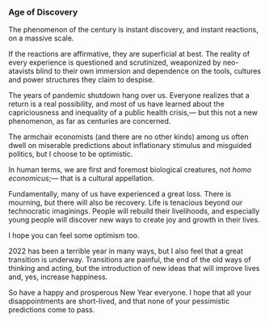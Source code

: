 ### Age of Discovery

The phenomenon of the century is instant discovery, and instant reactions,
on a massive scale.

If the reactions are affirmative, they are superficial at best.
The reality of every experience is questioned and scrutinized, weaponized
by neo-atavists blind to their own immersion and dependence on the tools,
cultures and power structures they claim to despise.

The years of pandemic shutdown hang over us. Everyone realizes that a
return is a real possibility, and most of us have learned about the
capriciousness and inequality of a public health crisis,— but this not
a new phenomenon, as far as centuries are concerned.

The armchair economists (and there are no other kinds) among us often
dwell on miserable predictions about inflationary stimulus and misguided
politics, but I choose to be optimistic.

In human terms, we are first and foremost biological creatures, not
_homo economicus_;— that is a cultural appellation.

Fundamentally, many of us have experienced a great loss. There is
mourning, but there will also be recovery. Life is tenacious beyond
our technocratic imaginings. People will rebuild their livelihoods,
and especially young people will discover new ways to create joy and
growth in their lives.

I hope you can feel some optimism too.

2022 has been a terrible year in many ways, but I also feel that a great
transition is underway. Transitions are painful, the end of the old ways
of thinking and acting, but the introduction of new ideas that will
improve lives and, yes, increase happiness.

So have a happy and prosperous New Year everyone. I hope that all your
disappointments are short-lived, and that none of your pessimistic predictions
come to pass.

